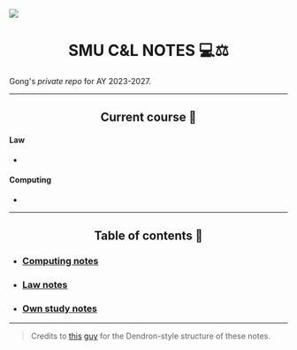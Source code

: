 ![](https://user-images.githubusercontent.com/117062305/230006500-b6b862da-7263-4012-88ec-8506328541a5.png)

<h1 align="center">SMU C&L NOTES 💻⚖️</h1>


Gong's *private repo* for AY 2023-2027.

---

<h2 align="center">Current course 📌</h2>

#### Law

*

#### Computing

*

---

<h2 align="center">Table of contents 📑</h2>

* ### [Computing notes](computing)
* ### [Law notes](law)
* ### [Own study notes](ownstudy)

---

> Credits to [this](https://forum.obsidian.md/t/dendron-style-notes-in-obsidian/47291) [guy](https://www.kevinslin.com/notes/3dd58f62-fee5-4f93-b9f1-b0f0f59a9b64/) for the Dendron-style structure of these notes.
